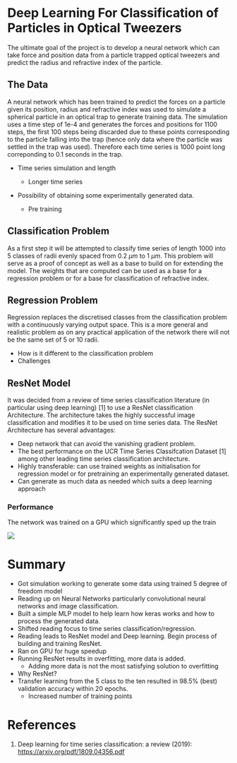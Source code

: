 # Deep Learning For Classification of Particles in Optical Tweezers

The ultimate goal of the project is to develop a neural network which can take force and position data from a particle trapped optical tweezers and predict the radius and refractive index of the particle. 

## The Data 
A neural network which has been trained to predict the forces on a particle given its position, radius and refractive index was used to simulate a spherical particle in an optical trap to generate training data. The simulation uses a time step of 1e-4 and generates the forces and positions for 1100 steps, the first 100 steps being discarded due to these points corresponding to the particle falling into the trap (hence only data where the particle was settled in the trap was used). Therefore each time series is 1000 point long correponding to 0.1 seconds in the trap.

- Time series simulation and length 
    - Longer time series 

- Possibility of obtaining some experimentally generated data.
    - Pre training

## Classification Problem 
As a first step it will be attempted to classify time series of length 1000 into 5 classes of radii evenly spaced from 0.2 $\mu m$ to 1 $\mu m$. This problem will serve as a proof of concept as well as a base to build on for extending the model. The weights that are computed can be used as a base for a regression problem or for a base for classification of refractive index.

## Regression Problem
Regression replaces the discretised classes from the classification problem with a continuously varying output space. This is a more general and realistic problem as on any practical application of the network there will not be the same set of 5 or 10 radii.
- How is it different to the classification problem
- Challenges

## ResNet Model
It was decided from a review of time series classification literature (in particular using deep learning) [1] to use a ResNet classification Architecture. The architecture takes the highly successful image classification and modifies it to be used on time series data. The ResNet Architecture has several advantages:
- Deep network that can avoid the vanishing gradient problem.
- The best performance on the UCR Time Series Classifcation Dataset [1] among other leading time series classification architecture.
- Highly transferable: can use trained weights as initialisation for regression model or for pretraining an experimentally generated dataset.
- Can generate as much data as needed which suits a deep learning approach


### Performance
The network was trained on a GPU which significantly sped up the train

![](/Figures/Diagnostics-1000epoch.png)

# Summary 
- Got simulation working to generate some data using trained 5 degree of freedom model 
- Reading up on Neural Networks particularly convolutional neural networks and image classification.  
- Built a simple MLP model to help learn how keras works and how to process the generated data.
- Shifted reading focus to time series classification/regression.
- Reading leads to ResNet model and Deep learning. Begin process of building and training ResNet.
- Ran on GPU for huge speedup
- Running ResNet results in overfitting, more data is added.
    - Adding more data is not the most satisfying solution to overfitting 
- Why ResNet?
- Transfer learning from the 5 class to the ten resulted in 98.5% (best) validation accuracy within 20 epochs. 
    - Increased number of training points 

# References
1. Deep learning for time series classification: a review (2019): https://arxiv.org/pdf/1809.04356.pdf
